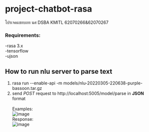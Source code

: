 # project-chatbot-rasa
โปรเจคแชทบอท นศ DSBA KMITL 62070266&amp;62070267

### Requirements:
-rasa 3.x </br>
-tensorflow </br>
-ujson

## How to run nlu server to parse text

1) rasa run --enable-api -m models/nlu-20220305-220638-purple-bassoon.tar.gz
2) send *POST* request to http://localhost:5005/model/parse in **JSON** format
</br></br>
Examples:</br>
![image](https://user-images.githubusercontent.com/54878524/156889864-5ba8b350-f957-4e21-8ae0-23a4574aff0a.png)</br>
Response:</br>
![image](https://user-images.githubusercontent.com/54878524/156889907-6e68ab80-8268-49f4-8fa6-89237f9e4430.png)
